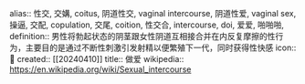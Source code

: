 alias:: 性交, 交媾, coitus, 阴道性交, vaginal intercourse, 阴道性爱, vaginal sex, 操逼, 交配, copulation, 交尾, coition, 性交合, intercourse, doi, 爱爱, 啪啪啪,
definition:: 男性将勃起状态的阴茎跟女性阴道互相接合并在内反复摩擦的性行为，主要目的是通过不断性刺激引发射精以便繁殖下一代，同时获得性快感
icon:: 🔞
created:: [[20240410]]
title:: 做爱
wikipedia:: https://en.wikipedia.org/wiki/Sexual_intercourse
